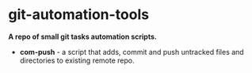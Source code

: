 # git-automation-tools
__A repo of small git tasks automation scripts.__

- **com-push** - a script that adds, commit and push untracked files and directories to existing remote repo.
